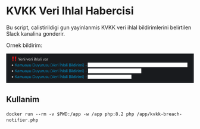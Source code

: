 # KVKK Veri Ihlal Habercisi

Bu script, calistirildigi gun yayinlanmis KVKK veri ihlal bildirimlerini belirtilen Slack kanalina gonderir.

Ornek bildirim:

![example](example.png)

## Kullanim

```shell
docker run --rm -v $PWD:/app -w /app php:8.2 php /app/kvkk-breach-notifier.php
```